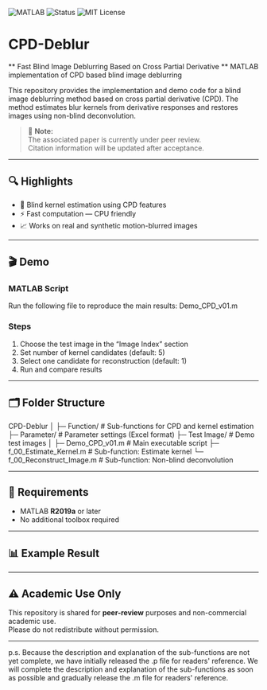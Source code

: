 ![MATLAB](https://img.shields.io/badge/language-MATLAB-blue)
![Status](https://img.shields.io/badge/Stage-Under_Review-orange)
![MIT License](https://img.shields.io/badge/license-MIT-green)

# CPD-Deblur #
** Fast Blind Image Deblurring Based on Cross Partial Derivative **
MATLAB implementation of CPD based blind image deblurring

This repository provides the implementation and demo code for a blind image deblurring method based on cross partial derivative (CPD). The method estimates blur kernels from derivative responses and restores images using non-blind deconvolution.

> 📌 **Note:**  
> The associated paper is currently under peer review.  
> Citation information will be updated after acceptance.

---

## 🔍 Highlights
- 📌 Blind kernel estimation using CPD features  
- ⚡ Fast computation — CPU friendly   
- 📈 Works on real and synthetic motion-blurred images  

---

## 🎬 Demo

### MATLAB Script
Run the following file to reproduce the main results:
Demo_CPD_v01.m

### Steps
1. Choose the test image in the “Image Index” section  
2. Set number of kernel candidates (default: 5)  
3. Select one candidate for reconstruction (default: 1)  
4. Run and compare results  

---

## 🗂️ Folder Structure
CPD-Deblur
│
├─ Function/ # Sub-functions for CPD and kernel estimation
├─ Parameter/ # Parameter settings (Excel format)
├─ Test Image/ # Demo test images
│
├─ Demo_CPD_v01.m # Main executable script
├─ f_00_Estimate_Kernel.m # Sub-function: Estimate kernel
└─ f_00_Reconstruct_Image.m # Sub-function: Non-blind deconvolution

---

## 📌 Requirements
- MATLAB **R2019a** or later
- No additional toolbox required

---

## 📊 Example Result

---

## ⚠️ Academic Use Only
This repository is shared for **peer-review** purposes and non-commercial academic use.  
Please do not redistribute without permission.

---

p.s. Because the description and explanation of the sub-functions are not yet complete, we have initially released the .p file for readers' reference. 
     We will complete the description and explanation of the sub-functions as soon as possible and gradually release the .m file for readers' reference.
